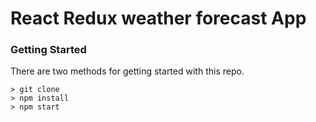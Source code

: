 # React Redux weather forecast App

### Getting Started

There are two methods for getting started with this repo.

```
> git clone
> npm install
> npm start
```
